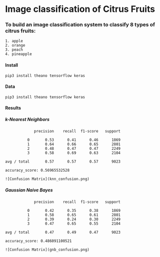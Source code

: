 # Image classification of Citrus Fruits

### To build an image classification system to classify 8 types of citrus fruits: 
~~~
1. apple
2. orange
3. peach
4. pineapple
~~~

#### Install
~~~
pip3 install theano tensorflow keras
~~~

#### Data
~~~
pip3 install theano tensorflow keras
~~~

#### Results

##### k-Nearest Neighbors
~~~
             precision    recall  f1-score   support

          0       0.53      0.41      0.46      1869
          1       0.64      0.66      0.65      2801
          2       0.48      0.47      0.47      2249
          3       0.58      0.69      0.63      2104

avg / total       0.57      0.57      0.57      9023

accuracy_score: 0.56965532528

![Confusion Matrix](knn_confusion.png)
~~~

##### Gaussian Naive Bayes
~~~
             precision    recall  f1-score   support

          0       0.42      0.35      0.38      1869
          1       0.58      0.65      0.61      2801
          2       0.39      0.24      0.30      2249
          3       0.47      0.65      0.55      2104

avg / total       0.47      0.49      0.47      9023

accuracy_score: 0.486091100521

![Confusion Matrix](gnb_confusion.png)
~~~

